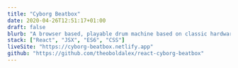 ```yaml
---
title: "Cyborg Beatbox"
date: 2020-04-26T12:51:17+01:00
draft: false
blurb: "A browser based, playable drum machine based on classic hardware samplers."
stack: ["React", "JSX", "ES6", "CSS"]
liveSite: "https://cyborg-beatbox.netlify.app"
github: "https://github.com/theoboldalex/react-cyborg-beatbox"
---
```

